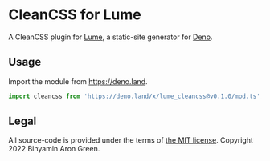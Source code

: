 # CleanCSS for Lume

A CleanCSS plugin for [Lume](https://lume.land), a static-site generator for
[Deno](https://deno.land).

## Usage

Import the module from https://deno.land.

```js
import cleancss from 'https://deno.land/x/lume_cleancss@v0.1.0/mod.ts';
```

## Legal

All source-code is provided under the terms of
[the MIT license](https://github.com/binyamin/lume-cleancss/blob/main/LICENSE).
Copyright 2022 Binyamin Aron Green.
